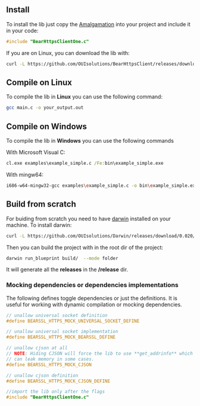 

## Install

To install the lib just copy the [Amalgamation](https://github.com/OUIsolutions/BearHttpsClient/releases/download/0.2.7/BearHttpsClientOne.c) into your project and include it in your code:
```c
#include "BearHttpsClientOne.c"
```


If  you are on Linux, you can download the lib with:
```bash
curl -L https://github.com/OUIsolutions/BearHttpsClient/releases/download/0.2.7/BearHttpsClientOne.c -o BearHttpsClientOne.c
```

## Compile on Linux

To compile the lib in **Linux** you can use the following command:
```bash
gcc main.c -o your_output.out
```

## Compile on Windows

To compile the lib in **Windows** you can use the following commands

With Microsoft Visual C:
```cmd
cl.exe examples\example_simple.c /Fe:bin\example_simple.exe
```

With mingw64:
```bash
i686-w64-mingw32-gcc examples\example_simple.c -o bin\example_simple.exe -lws2_32
```

## Build from scratch

For buiding from scratch you need to have [darwin](https://github.com/OUIsolutions/Darwin/) installed on your machine. To install darwin:
```bash
curl -L https://github.com/OUIsolutions/Darwin/releases/download/0.020/darwin.out -o darwin.out && chmod +x darwin.out &&  sudo  mv darwin.out /usr/bin/darwin
```

Then you can build the project with in the root dir of the project:
```bash
darwin run_blueprint build/  --mode folder
```

It will generate all the **releases** in the **/release** dir.



### Mocking dependencies or dependencies implementations

The following defines toggle dependencies or just the definitions.
It is useful for  working with dynamic compilation or mocking dependencies.
```c
// unallow universal socket definition
#define BEARSSL_HTTPS_MOCK_UNIVERSAL_SOCKET_DEFINE

// unallow universal socket implementation
#define BEARSSL_HTTPS_MOCK_BEARSSL_DEFINE

// unallow cjson at all
// NOTE: Hiding CJSON will force the lib to use **get_addrinfo** which
// can leak memory in some cases.
#define BEARSSL_HTTPS_MOCK_CJSON

// unallow cjson definition
#define BEARSSL_HTTPS_MOCK_CJSON_DEFINE

//import the lib only after the flags
#include "BearHttpsClientOne.c"
```
